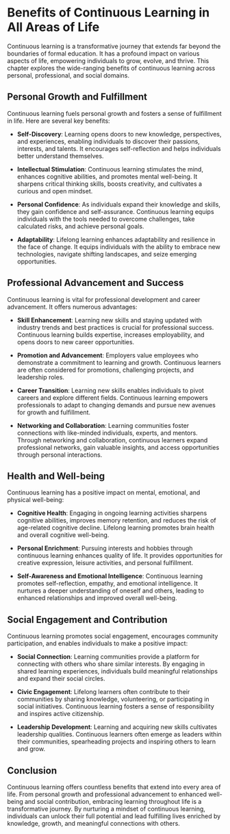 Benefits of Continuous Learning in All Areas of Life
=============================================================

Continuous learning is a transformative journey that extends far beyond the boundaries of formal education. It has a profound impact on various aspects of life, empowering individuals to grow, evolve, and thrive. This chapter explores the wide-ranging benefits of continuous learning across personal, professional, and social domains.

Personal Growth and Fulfillment
-------------------------------

Continuous learning fuels personal growth and fosters a sense of fulfillment in life. Here are several key benefits:

* **Self-Discovery**: Learning opens doors to new knowledge, perspectives, and experiences, enabling individuals to discover their passions, interests, and talents. It encourages self-reflection and helps individuals better understand themselves.

* **Intellectual Stimulation**: Continuous learning stimulates the mind, enhances cognitive abilities, and promotes mental well-being. It sharpens critical thinking skills, boosts creativity, and cultivates a curious and open mindset.

* **Personal Confidence**: As individuals expand their knowledge and skills, they gain confidence and self-assurance. Continuous learning equips individuals with the tools needed to overcome challenges, take calculated risks, and achieve personal goals.

* **Adaptability**: Lifelong learning enhances adaptability and resilience in the face of change. It equips individuals with the ability to embrace new technologies, navigate shifting landscapes, and seize emerging opportunities.

Professional Advancement and Success
------------------------------------

Continuous learning is vital for professional development and career advancement. It offers numerous advantages:

* **Skill Enhancement**: Learning new skills and staying updated with industry trends and best practices is crucial for professional success. Continuous learning builds expertise, increases employability, and opens doors to new career opportunities.

* **Promotion and Advancement**: Employers value employees who demonstrate a commitment to learning and growth. Continuous learners are often considered for promotions, challenging projects, and leadership roles.

* **Career Transition**: Learning new skills enables individuals to pivot careers and explore different fields. Continuous learning empowers professionals to adapt to changing demands and pursue new avenues for growth and fulfillment.

* **Networking and Collaboration**: Learning communities foster connections with like-minded individuals, experts, and mentors. Through networking and collaboration, continuous learners expand professional networks, gain valuable insights, and access opportunities through personal interactions.

Health and Well-being
---------------------

Continuous learning has a positive impact on mental, emotional, and physical well-being:

* **Cognitive Health**: Engaging in ongoing learning activities sharpens cognitive abilities, improves memory retention, and reduces the risk of age-related cognitive decline. Lifelong learning promotes brain health and overall cognitive well-being.

* **Personal Enrichment**: Pursuing interests and hobbies through continuous learning enhances quality of life. It provides opportunities for creative expression, leisure activities, and personal fulfillment.

* **Self-Awareness and Emotional Intelligence**: Continuous learning promotes self-reflection, empathy, and emotional intelligence. It nurtures a deeper understanding of oneself and others, leading to enhanced relationships and improved overall well-being.

Social Engagement and Contribution
----------------------------------

Continuous learning promotes social engagement, encourages community participation, and enables individuals to make a positive impact:

* **Social Connection**: Learning communities provide a platform for connecting with others who share similar interests. By engaging in shared learning experiences, individuals build meaningful relationships and expand their social circles.

* **Civic Engagement**: Lifelong learners often contribute to their communities by sharing knowledge, volunteering, or participating in social initiatives. Continuous learning fosters a sense of responsibility and inspires active citizenship.

* **Leadership Development**: Learning and acquiring new skills cultivates leadership qualities. Continuous learners often emerge as leaders within their communities, spearheading projects and inspiring others to learn and grow.

Conclusion
----------

Continuous learning offers countless benefits that extend into every area of life. From personal growth and professional advancement to enhanced well-being and social contribution, embracing learning throughout life is a transformative journey. By nurturing a mindset of continuous learning, individuals can unlock their full potential and lead fulfilling lives enriched by knowledge, growth, and meaningful connections with others.
